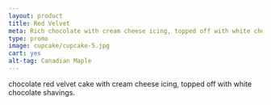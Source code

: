 ```yaml
---
layout: product
title: Red Velvet 
meta: Rich chocolate with cream cheese icing, topped off with white chocolate shavings
type: promo
image: cupcake/cupcake-5.jpg
cart: yes
alt-tag: Canadian Maple
---
```


chocolate red velvet cake with cream cheese icing, topped off with white chocolate shavings. 